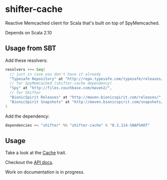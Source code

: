# shifter-cache

Reactive Memcached client for Scala that's built on top of SpyMemcached.

Depends on Scala 2.10

## Usage from SBT

Add these resolvers:

```scala
resolvers ++= Seq(
  // just in case you don't have it already
  "Typesafe Repository" at "http://repo.typesafe.com/typesafe/releases/",
  // for SpyMemcached (shifter-cache dependency)
  "Spy" at "http://files.couchbase.com/maven2/",
  // for Shifter
  "BionicSpirit Releases" at "http://maven.bionicspirit.com/releases/",
  "BionicSpirit Snapshots" at "http://maven.bionicspirit.com/snapshots/"
)
```

Add the dependency:

```scala
dependencies += "shifter" %% "shifter-cache" % "0.3.114-SNAPSHOT"
```

## Usage

Take a look at the [Cache](src/main/scala/shifter/cache/Cache.scala)
trait.

Checkout the [API docs](http://shifter.bionicspirit.com/api/current/cache/#shifter.cache.Cache).

Work on documentation is in progress.
